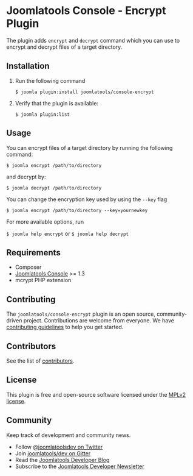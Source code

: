 Joomlatools Console - Encrypt Plugin
====================================

The plugin adds `encrypt` and `decrypt` command which you can use to
encrypt and decrypt files of a target directory.

Installation
------------

1.  Run the following command

    `$ joomla plugin:install joomlatools/console-encrypt`

1. Verify that the plugin is available:

    `$ joomla plugin:list`

Usage
-----

You can encrypt files of a target directory by running the following command:

`$ joomla encrypt /path/to/directory`

and decrypt by:

`$ joomla decrypt /path/to/directory`

You can change the encryption key used by using the `--key` flag

`$ joomla encrypt /path/to/directory --key=yournewkey`

For more available options, run

`$ joomla help encrypt` or `$ joomla help decrypt`

Requirements
------------

* Composer
* [Joomlatools Console](https://github.com/joomlatools/joomlatools-console) >= 1.3
* mcrypt PHP extension

Contributing
------------

The `joomlatools/console-encrypt` plugin is an open source, community-driven project. Contributions are welcome from everyone. We have [contributing guidelines](CONTRIBUTING.md) to help you get started.

Contributors
------------

See the list of [contributors](https://github.com/joomlatools/joomlatools-console-encrypt/contributors).

License
-------

This plugin is free and open-source software licensed under the [MPLv2 license](LICENSE.txt).

## Community

Keep track of development and community news.

* Follow [@joomlatoolsdev on Twitter](https://twitter.com/joomlatoolsdev)
* Join [joomlatools/dev on Gitter](http://gitter.im/joomlatools/dev)
* Read the [Joomlatools Developer Blog](http://developer.joomlatools.com/blog/)
* Subscribe to the [Joomlatools Developer Newsletter](http://developer.joomlatools.com/newsletter)

 [Joomlatools Console]: https://www.joomlatools.com/developer/tools/console/